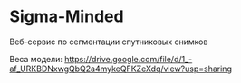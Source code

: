 # Sigma-Minded
Веб-сервис по сегментации спутниковых снимков

Веса модели: https://drive.google.com/file/d/1_-af_URKBDNxwgQbQ2a4mykeQFKZeXdq/view?usp=sharing
